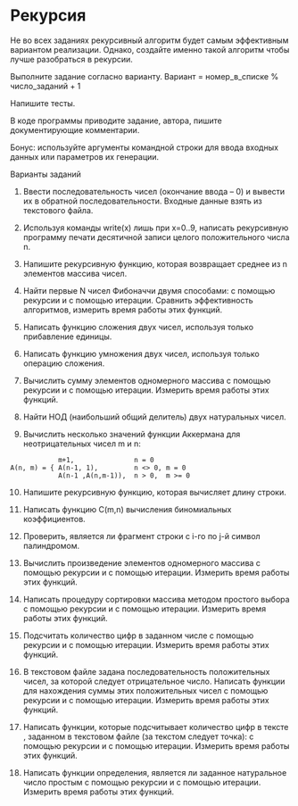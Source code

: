 # Рекурсия

Не во всех заданиях рекурсивный алгоритм будет самым эффективным вариантом реализации. Однако, создайте именно такой алгоритм чтобы лучше разобраться в рекурсии. 

Выполните задание согласно варианту.  Вариант = номер_в_списке % число_заданий + 1

Напишите тесты.

В коде программы приводите задание, автора, пишите документирующие комментарии.

Бонус: используйте аргументы командной строки для ввода входных данных или параметров их генерации.


Варианты заданий
1. Ввести последовательность чисел (окончание ввода – 0) и вывести их в обратной последовательности. Входные данные взять из текстового файла.


2. Используя команды write(x) лишь при x=0..9, написать рекурсивную программу печати десятичной записи целого положительного числа n. 

3. Напишите рекурсивную функцию, которая возвращает среднее из n элементов массива чисел. 

4. Найти первые N чисел Фибоначчи двумя способами: с помощью рекурсии и с помощью итерации. Сравнить эффективность алгоритмов, измерить  время работы этих функций. 

5. Написать функцию сложения двух чисел, используя только прибавление единицы. 

6. Написать функцию умножения двух чисел, используя только операцию сложения. 

7. Вычислить сумму элементов одномерного массива с помощью рекурсии и с помощью итерации. Измерить  время работы этих функций. 

8. Найти НОД (наибольший общий делитель) двух натуральных чисел. 

9. Вычислить несколько значений функции Аккермана для неотрицательных чисел  m и n:
```
            m+1,               n = 0
A(n, m) = { A(n-1, 1),         n <> 0, m = 0     
            A(n-1 ,A(n,m-1)),  n > 0,  m >= 0
```

10. Напишите рекурсивную функцию, которая вычисляет длину строки. 

11. Написать функцию C(m,n) вычисления биномиальных коэффициентов. 

12. Проверить, является ли фрагмент строки с i-го по j-й символ палиндромом. 

13. Вычислить произведение элементов одномерного массива с помощью рекурсии и с помощью итерации. Измерить  время работы этих функций. 

14. Написать процедуру сортировки массива методом простого выбора с помощью рекурсии и с помощью итерации. Измерить  время работы этих функций. 

15. Подсчитать количество цифр в заданном числе с помощью рекурсии и с помощью итерации. Измерить  время работы этих функций. 

16. В текстовом файле задана последовательность положительных чисел, за которой следует отрицательное число. Написать функции для нахождения суммы этих положительных чисел с помощью рекурсии и с помощью итерации. Измерить  время работы этих функций. 

17. Написать функции, которые  подсчитывает количество цифр в тексте , заданном в текстовом файле (за текстом следует точка):
с помощью рекурсии и с помощью итерации. Измерить  время работы этих функций. 

18. Написать функции определения, является ли заданное натуральное число простым с помощью рекурсии и с помощью итерации. Измерить  время работы этих функций. 

